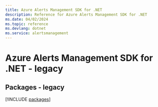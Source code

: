 ```yaml
---
title: Azure Alerts Management SDK for .NET
description: Reference for Azure Alerts Management SDK for .NET
ms.date: 04/02/2024
ms.topic: reference
ms.devlang: dotnet
ms.service: alertsmanagement
---
```

# Azure Alerts Management SDK for .NET - legacy
## Packages - legacy
[!INCLUDE [packages](alerts-management-index.md)]